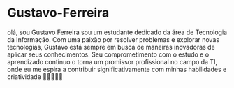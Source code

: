 # Gustavo-Ferreira


olá, sou Gustavo Ferreira sou um estudante dedicado da área de Tecnologia da Informação. Com uma paixão por resolver problemas e explorar novas tecnologias, Gustavo está sempre em busca de maneiras inovadoras de aplicar seus conhecimentos. Seu comprometimento com o estudo e o aprendizado contínuo o torna um promissor profissional no campo da TI, onde eu me espira a contribuir significativamente com minhas habilidades e criatividade 🤡🤡👨‍💻🎰
